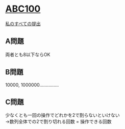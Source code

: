 # [ABC100](https://beta.atcoder.jp/contests/abc100)  
[私のすべての提出](https://beta.atcoder.jp/contests/abc100/submissions?f.Task=&f.Language=&f.Status=&f.User=tokizo)  
  
## A問題  
両者とも8以下ならOK  
  
## B問題  
10000, 1000000……………  
  
## C問題  
少なくとも一回の操作でどれかを2で割らないといけない  
→数列全体での2で割り切れる回数 = 操作できる回数  
